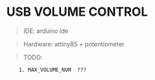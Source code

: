 # USB VOLUME CONTROL

> IDE: arduino ide

> Hardware: attiny85 + potentiometer

> TODO:

        1. MAX_VOLUME_NUM  ???

